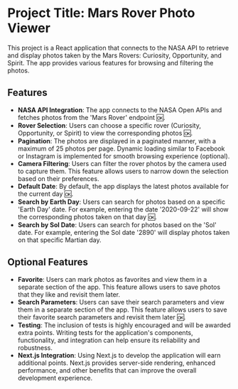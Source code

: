 # Project Title: Mars Rover Photo Viewer

This project is a React application that connects to the NASA API to retrieve and display photos taken by the Mars Rovers: Curiosity, Opportunity, and Spirit. The app provides various features for browsing and filtering the photos.

## Features

- **NASA API Integration**: The app connects to the NASA Open APIs and fetches photos from the 'Mars Rover' endpoint 🆗.
- **Rover Selection**: Users can choose a specific rover (Curiosity, Opportunity, or Spirit) to view the corresponding photos 🆗.
- **Pagination**: The photos are displayed in a paginated manner, with a maximum of 25 photos per page. Dynamic loading similar to Facebook or Instagram is implemented for smooth browsing experience (optional).
- **Camera Filtering**: Users can filter the rover photos by the camera used to capture them. This feature allows users to narrow down the selection based on their preferences.
- **Default Date**: By default, the app displays the latest photos available for the current day 🆗.
- **Search by Earth Day**: Users can search for photos based on a specific 'Earth Day' date. For example, entering the date '2020-09-22' will show the corresponding photos taken on that day 🆗.
- **Search by Sol Date**: Users can search for photos based on the 'Sol' date. For example, entering the Sol date '2890' will display photos taken on that specific Martian day.

## Optional Features

- **Favorite**: Users can mark photos as favorites and view them in a separate section of the app. This feature allows users to save photos that they like and revisit them later.
- **Search Parameters**: Users can save their search parameters and view them in a separate section of the app. This feature allows users to save their favorite search parameters and revisit them later 🆗.
- **Testing**: The inclusion of tests is highly encouraged and will be awarded extra points. Writing tests for the application's components, functionality, and integration can help ensure its reliability and robustness.
- **Next.js Integration**: Using Next.js to develop the application will earn additional points. Next.js provides server-side rendering, enhanced performance, and other benefits that can improve the overall development experience.
